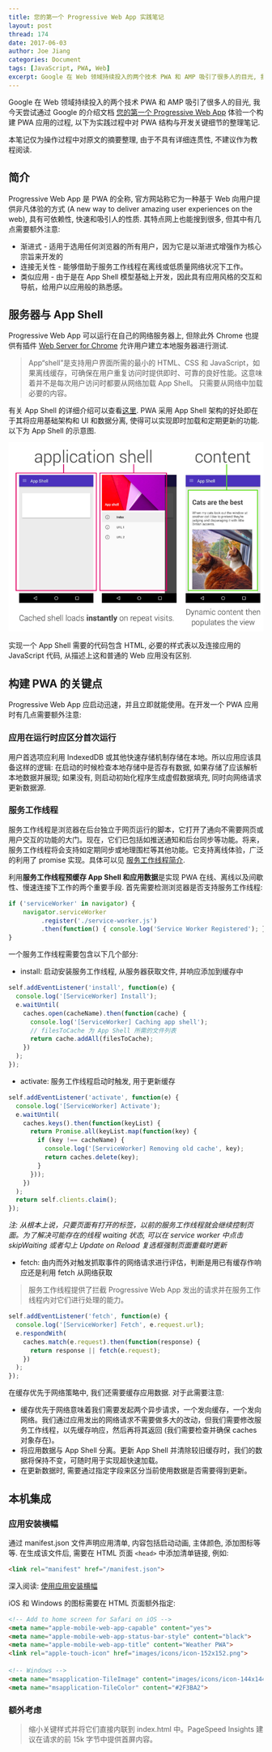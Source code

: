 ```yaml
---
title: 您的第一个 Progressive Web App 实践笔记
layout: post
thread: 174
date: 2017-06-03
author: Joe Jiang
categories: Document
tags: [JavaScript, PWA, Web]
excerpt: Google 在 Web 领域持续投入的两个技术 PWA 和 AMP 吸引了很多人的目光, 我今天尝试通过 Google 的介绍文档体验了一个构建 PWA 应用的过程, 以下为实践过程中对 PWA 结构与开发关键细节的整理笔记.
---
```


Google 在 Web 领域持续投入的两个技术 PWA 和 AMP 吸引了很多人的目光, 我今天尝试通过 Google 的介绍文档 [您的第一个 Progressive Web App](https://developers.google.com/web/fundamentals/getting-started/codelabs/your-first-pwapp/) 体验一个构建 PWA 应用的过程, 以下为实践过程中对 PWA 结构与开发关键细节的整理笔记.

本笔记仅为操作过程中对原文的摘要整理, 由于不具有详细连贯性, 不建议作为教程阅读.

## 简介

Progressive Web App 是 PWA 的全称, 官方网站称它为一种基于 Web 向用户提供非凡体验的方式 (A new way to deliver amazing user experiences on the web), 具有可依赖性, 快速和吸引人的性质. 其特点网上也能搜到很多, 但其中有几点需要额外注意:

* 渐进式 - 适用于选用任何浏览器的所有用户，因为它是以渐进式增强作为核心宗旨来开发的
* 连接无关性 - 能够借助于服务工作线程在离线或低质量网络状况下工作。
* 类似应用 - 由于是在 App Shell 模型基础上开发，因此具有应用风格的交互和导航，给用户以应用般的熟悉感。

## 服务器与 App Shell

Progressive Web App 可以运行在自己的网络服务器上, 但除此外 Chrome 也提供有插件 [Web Server for Chrome](https://chrome.google.com/webstore/detail/web-server-for-chrome/ofhbbkphhbklhfoeikjpcbhemlocgigb) 允许用户建立本地服务器进行测试.

> App“shell”是支持用户界面所需的最小的 HTML、CSS 和 JavaScript，如果离线缓存，可确保在用户重复访问时提供即时、可靠的良好性能。这意味着并不是每次用户访问时都要从网络加载 App Shell。 只需要从网络中加载必要的内容。

有关 App Shell 的详细介绍可以查看[这里](https://developers.google.com/web/fundamentals/architecture/app-shell). PWA 采用 App Shell 架构的好处即在于其将应用基础架构和 UI 和数据分离, 使得可以实现即时加载和定期更新的功能. 以下为 App Shell 的示意图.

![](/assets/in-post/2017-06-03-My-First-Progressive-Web-App-Coding-Notes.png )

实现一个 App Shell 需要的代码包含 HTML, 必要的样式表以及连接应用的 JavaScript 代码, 从描述上这和普通的 Web 应用没有区别.

## 构建 PWA 的关键点

Progressive Web App 应启动迅速，并且立即就能使用。在开发一个 PWA 应用时有几点需要额外注意:

### 应用在运行时应区分首次运行 

用户首选项应利用 IndexedDB 或其他快速存储机制存储在本地。所以应用应该具备这样的逻辑: 在启动的时候检查本地存储中是否存有数据, 如果存储了应该解析本地数据并展现; 如果没有, 则启动初始化程序生成虚假数据填充, 同时向网络请求更新数据源.

### 服务工作线程

服务工作线程是浏览器在后台独立于网页运行的脚本，它打开了通向不需要网页或用户交互的功能的大门。现在，它们已包括如推送通知和后台同步等功能。将来，服务工作线程将会支持如定期同步或地理围栏等其他功能。它支持离线体验，广泛的利用了 promise 实现。具体可以见 [服务工作线程简介](https://developers.google.com/web/fundamentals/getting-started/primers/service-workers).

利用**服务工作线程预缓存 App Shell 和应用数据**是实现 PWA 在线、离线以及间歇性、慢速连接下工作的两个重要手段. 首先需要检测浏览器是否支持服务工作线程:

```javascript
if ('serviceWorker' in navigator) {
    navigator.serviceWorker
         .register('./service-worker.js')
         .then(function() { console.log('Service Worker Registered'); });
}
```

一个服务工作线程需要包含以下几个部分:

* install: 启动安装服务工作线程, 从服务器获取文件, 并响应添加到缓存中

```javascript
self.addEventListener('install', function(e) {
  console.log('[ServiceWorker] Install');
  e.waitUntil(
    caches.open(cacheName).then(function(cache) {
      console.log('[ServiceWorker] Caching app shell');
      // filesToCache 为 App Shell 所需的文件列表
      return cache.addAll(filesToCache);
    })
  );
});
```

* activate: 服务工作线程启动时触发, 用于更新缓存

```javascript
self.addEventListener('activate', function(e) {
  console.log('[ServiceWorker] Activate');
  e.waitUntil(
    caches.keys().then(function(keyList) {
      return Promise.all(keyList.map(function(key) {
        if (key !== cacheName) {
          console.log('[ServiceWorker] Removing old cache', key);
          return caches.delete(key);
        }
      }));
    })
  );
  return self.clients.claim();
});
```

*注: 从根本上说，只要页面有打开的标签，以前的服务工作线程就会继续控制页面。为了解决可能存在的线程 waiting 状态, 可以在 service worker 中点击 skipWaiting 或者勾上 Update on Reload 复选框强制页面重载时更新*

* fetch: 由内而外对触发抓取事件的网络请求进行评估，判断是用已有缓存作响应还是利用 fetch 从网络获取

> 服务工作线程提供了拦截 Progressive Web App 发出的请求并在服务工作线程内对它们进行处理的能力。

```javascript
self.addEventListener('fetch', function(e) {
  console.log('[ServiceWorker] Fetch', e.request.url);
  e.respondWith(
    caches.match(e.request).then(function(response) {
      return response || fetch(e.request);
    })
  );
});
```

在缓存优先于网络策略中, 我们还需要缓存应用数据. 对于此需要注意:

* 缓存优先于网络意味着我们需要发起两个异步请求，一个发向缓存，一个发向网络。我们通过应用发出的网络请求不需要做多大的改动，但我们需要修改服务工作线程，以先缓存响应，然后再将其返回 (我们需要检查并确保 caches 对象存在)。
* 将应用数据与 App Shell 分离。更新 App Shell 并清除较旧缓存时，我们的数据将保持不变，可随时用于实现超快速加载。
* 在更新数据时, 需要通过指定字段来区分当前使用数据是否需要得到更新。

## 本机集成

### 应用安装横幅

通过 manifest.json 文件声明应用清单, 内容包括启动动画, 主体颜色, 添加图标等等. 在生成该文件后, 需要在 HTML 页面 `<head>` 中添加清单链接, 例如:

```html
<link rel="manifest" href="/manifest.json">
```

深入阅读: [使用应用安装横幅](https://developers.google.com/web/fundamentals/engage-and-retain/simplified-app-installs/)

iOS 和 Windows 的图标需要在 HTML 页面额外指定:

```html
<!-- Add to home screen for Safari on iOS -->
<meta name="apple-mobile-web-app-capable" content="yes">
<meta name="apple-mobile-web-app-status-bar-style" content="black">
<meta name="apple-mobile-web-app-title" content="Weather PWA">
<link rel="apple-touch-icon" href="images/icons/icon-152x152.png">

<!-- Windows -->
<meta name="msapplication-TileImage" content="images/icons/icon-144x144.png">
<meta name="msapplication-TileColor" content="#2F3BA2">
```

### 额外考虑

> 缩小关键样式并将它们直接内联到 index.html 中。PageSpeed Insights 建议在请求的前 15k 字节中提供首屏内容。